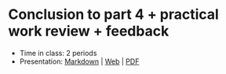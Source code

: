 # Conclusion to part 4 + practical work review + feedback

- Time in class: 2 periods
- Presentation: [Markdown](./PRESENTATION.md) |
  [Web](https://heig-vd-dai-course.github.io/heig-vd-dai-course/24-conclusion-to-part-4/)
  |
  [PDF](https://heig-vd-dai-course.github.io/heig-vd-dai-course/24-conclusion-to-part-4/24-conclusion-to-part-4.pdf)<!-- | [Video (in French)]() -->

